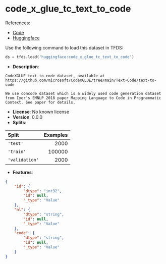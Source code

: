 # code_x_glue_tc_text_to_code

References:

*   [Code](https://github.com/huggingface/datasets/blob/master/datasets/code_x_glue_tc_text_to_code)
*   [Huggingface](https://huggingface.co/datasets/code_x_glue_tc_text_to_code)



Use the following command to load this dataset in TFDS:

```python
ds = tfds.load('huggingface:code_x_glue_tc_text_to_code')
```

*   **Description**:

```
CodeXGLUE text-to-code dataset, available at https://github.com/microsoft/CodeXGLUE/tree/main/Text-Code/text-to-code

We use concode dataset which is a widely used code generation dataset from Iyer's EMNLP 2018 paper Mapping Language to Code in Programmatic Context. See paper for details.
```

*   **License**: No known license
*   **Version**: 0.0.0
*   **Splits**:

Split  | Examples
:----- | -------:
`'test'` | 2000
`'train'` | 100000
`'validation'` | 2000

*   **Features**:

```json
{
    "id": {
        "dtype": "int32",
        "id": null,
        "_type": "Value"
    },
    "nl": {
        "dtype": "string",
        "id": null,
        "_type": "Value"
    },
    "code": {
        "dtype": "string",
        "id": null,
        "_type": "Value"
    }
}
```


